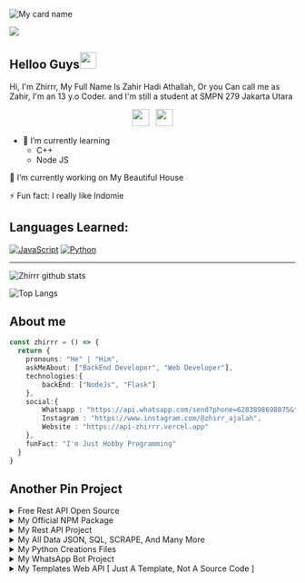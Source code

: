 ![My card name](https://cardivo.vercel.app/api?name=Zhirrr&description=Hi,%20i%27m%20a%20back%20end%20web%20developer%20and%20i%27m%2013%20y.o.%20Nice%20to%20meet%20you%20%F0%9F%91%8B&image=https://avatars.githubusercontent.com/u/75620279?v=4&backgroundColor=%23ecf0f1&instagram=zhirr_ajalah&linkedin=Zhirrr&github=Zhirrr&twitter=Zhirrr&pattern=leaf&colorPattern=%23eaeaea)

![](https://visitor-badge.glitch.me/badge?page_id=Zhirrr)

## Helloo Guys<img src="https://github.com/TheDudeThatCode/TheDudeThatCode/blob/master/Assets/Hi.gif" width="29px">
Hi, I'm Zhirrr, My Full Name Is Zahir Hadi Athallah, Or you Can call me as Zahir, I'm an 13 y.o Coder. and I'm still a student at SMPN 279 Jakarta Utara
<br>
<p align='center'>
   <a href="https://wa.me/6283898698875"><img height="30" src="https://c.top4top.io/p_1837yybbf0.jpeg"></a>&nbsp;&nbsp;
   <a href="https://instagram.com/zhirr_ajalah"><img height="30" src="https://raw.githubusercontent.com/TobyG74/TobyG74/main/instagram.jpg"></a>
</P>

- 🌱 I’m currently learning
  - C++
  - Node JS
 
 🔭 I’m currently working on My Beautiful House
 
 ⚡ Fun fact: I really like Indomie

## Languages Learned:
[![JavaScript](https://img.shields.io/badge/JavaScript-yellow?style=for-the-badge&logo=javascript&logoColor=white&labelColor=101010)]()
[![Python](https://img.shields.io/badge/Python-00BCD4?style=for-the-badge&logo=python&logoColor=white&labelColor=101010)]()

___

![Zhirrr github stats](https://github-readme-stats.vercel.app/api?username=Zhirrr&show_icons=true&theme=tokyonight)

![Top Langs](https://github-readme-stats.vercel.app/api/top-langs/?username=Zhirrr&hide=css,html&theme=tokyonight)

## About me
```ts
const zhirrr = () => {
  return {
    pronouns: "He" | "Him",
    askMeAbout: ["BackEnd Developer", "Web Developer"],
    technologies:{
        backEnd: ["NodeJs", "Flask"]
    },
    social:{
        Whatsapp : "https://api.whatsapp.com/send?phone=6283898698875&text=Halo+Zahir",
        Instagram : "https://www.instagram.com/@zhirr_ajalah",
        Website : "https://api-zhirrr.vercel.app"
    },
    funFact: "I'm Just Hobby Programming"
  }
}
```

## Another Pin Project
<details>
  <summary>Free Rest API Open Source</summary>
   <a href="https://github.com/Zhirrr/Python-Flask-Api">
    <img src="https://github-readme-stats.vercel.app/api/pin/?username=Zhirrr&repo=Python-Flask-API">
  </a>
</details>
<details>
  <summary>My Official NPM Package</summary>
   <a href="https://github.com/Zhirrr/Zhirrr-Api-Package">
    <img src="https://github-readme-stats.vercel.app/api/pin/?username=Zhirrr&repo=Zhirrr-Api-Package">
  </a>
</details>
<details>
  <summary>My Rest API Project</summary>
  <a href="https://github.com/zhirrr/islamic-rest-api-indonesian">
    <img src="https://github-readme-stats.vercel.app/api/pin/?username=Zhirrr&repo=islamic-rest-api-indonesian">
  </a>
  <a href="https://github.com/zhirrr/wallpaper-rest-api-indonesia">
    <img src="https://github-readme-stats.vercel.app/api/pin/?username=zhirrr&repo=wallpaper-rest-api-indonesia">
  </a>
  <a href="https://github.com/zhirrr/kisahnabi-rest-api-indonesia">
    <img src="https://github-readme-stats.vercel.app/api/pin/?username=Zhirrr&repo=kisahnabi-rest-api-indonesia">
  </a>
 <a href="https://github.com/zhirrr/ceramah-rest-api-indonesia">
    <img src="https://github-readme-stats.vercel.app/api/pin/?username=Zhirrr&repo=ceramah-rest-api-indonesia">
  </a>
   <a href="https://github.com/zhirrr/KBBI-api">
    <img src="https://github-readme-stats.vercel.app/api/pin/?username=Zhirrr&repo=KBBI-api">
  </a>
    <a href="https://github.com/zhirrr/Sosmed-Api">
    <img src="https://github-readme-stats.vercel.app/api/pin/?username=Zhirrr&repo=Sosmed-Api">
  </a>
   <a href="https://github.com/zhirrr/gempa-rest-api">
    <img src="https://github-readme-stats.vercel.app/api/pin/?username=Zhirrr&repo=gempa-rest-api">
  </a>
</details>
<details>
 <summary>My All Data JSON, SQL, SCRAPE, And Many More</summary>
  <a href="https://github.com/zhirrr/My-SQL-Results">
    <img src="https://github-readme-stats.vercel.app/api/pin/?username=Zhirrr&repo=My-SQL-Results">
  </a>
</details>
<details>
 <summary>My Python Creations Files</summary>
  <a href="https://github.com/zhirrr/My-Python-Creations">
    <img src="https://github-readme-stats.vercel.app/api/pin/?username=Zhirrr&repo=My-Python-Creations">
  </a>
</details>
<details>
  <summary>My WhatsApp Bot Project</summary>
  <a href="https://github.com/zhirrr/botwa">
    <img src="https://github-readme-stats.vercel.app/api/pin/?username=Zhirrr&repo=botwa">
  </a>
</details>
<details>
  <summary>My Templates Web API [ Just A Template, Not A Source Code ]</summary>
  <a href="https://github.com/zhirrr/My-Rest-Api">
    <img src="https://github-readme-stats.vercel.app/api/pin/?username=Zhirrr&repo=My-Rest-Api">
  </a>
</details>
<!--

**Zhirrr/Zhirrr** is a ✨ _special_ ✨ repository because its `README.md` (this file) appears on your GitHub profile.














